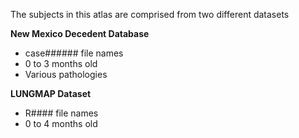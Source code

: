 The subjects in this atlas are comprised from two different datasets

**New Mexico Decedent Database**
* case###### file names
* 0 to 3 months old
* Various pathologies

**LUNGMAP Dataset**
* R#### file names
* 0 to 4 months old
